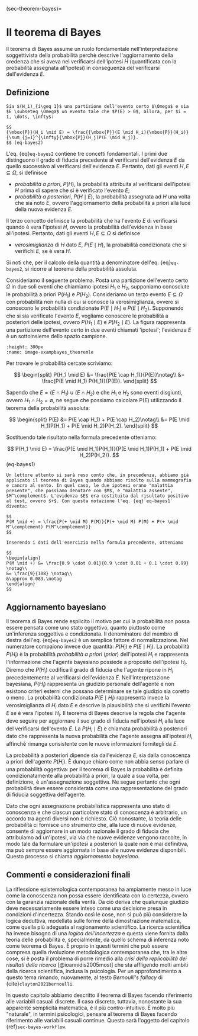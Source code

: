 (sec-theorem-bayes)=
# Il teorema di Bayes

Il teorema di Bayes assume un ruolo fondamentale nell'interpretazione soggettivista della probabilità perchè descrive l'aggiornamento della credenza che si aveva nel verificarsi dell'ipotesi $H$ (quantificata con la probabilità assegnata all'ipotesi) in conseguenza del verificarsi dell'evidenza $E$.

## Definizione

```{admonition} Teorema
Sia $(H_i)_{i\geq 1}$ una partizione dell'evento certo $\Omega$ e sia $E \subseteq \Omega$ un evento tale che $P(E) > 0$, allora, per $i = 1, \dots, \infty$:

$$
{\mbox{P}}(H_i \mid E) = \frac{{\mbox{P}}(E \mid H_i){\mbox{P}}(H_i)}{\sum_{j=1}^{\infty}{\mbox{P}}(H_j)P(E \mid H_j)}.
$$ (eq-bayes2)
```

L'eq. {eq}`eq-bayes2` contiene tre concetti fondamentali. I primi due distinguono il grado di fiducia precedente al verificarsi dell'evidenza $E$ da quello successivo al verificarsi dell'evidenza $E$. Pertanto, dati gli eventi $H, E \subseteq \Omega,$ si definisce

-   *probabilità a priori*, $P(H)$, la probabilità attribuita al verificarsi dell'ipotesi $H$ prima di sapere che si è verificato l'evento $E$;
-   *probabilità a posteriori*, $P(H \mid E)$, la probabilità assegnata ad $H$ una volta che sia noto $E$, ovvero l'aggiornamento della probabilità a priori alla luce della nuova evidenza $E$.

Il terzo concetto definisce la probabilità che ha l'evento $E$ di verificarsi quando è vera l'ipotesi $H$, ovvero la probabilità dell'evidenza in base all'ipotesi. Pertanto, dati gli eventi $H, E \subseteq \Omega$ si definisce

-   *verosimiglianza* di $H$ dato $E$, $P(E \mid H)$, la probabilità condizionata che si verifichi $E$, se è vera $H$.

Si noti che, per il calcolo della quantità a denominatore dell'eq. {eq}`eq-bayes2`, si ricorre al teorema della probabilità assoluta.

Consideriamo il seguente problema. Posta una partizione dell'evento certo $\Omega$ in due soli eventi che chiamiamo ipotesi $H_1$ e $H_2$, supponiamo conosciute le probabilità a priori $P(H_1)$ e $P(H_2)$. Consideriamo un terzo evento $E \subseteq \Omega$ con probabilità non nulla di cui si conosce la verosimiglianza, ovvero si conoscono le probabilità condizionate ${\mbox{P}}(E \mid H_1)$ e $P(E \mid H_2)$. Supponendo che si sia verificato l'evento $E$, vogliamo conoscere le probabilità a posteriori delle ipotesi, ovvero $P(H_1 \mid E)$ e $P(H_2 \mid E)$. La figura rappresenta una partizione dell'evento certo in due eventi chiamati 'ipotesi'; l'evidenza $E$ è un sottoinsieme dello spazio campione.

```{image} images/bayes_theorem.png
:height: 300px
:name: image-exampbayes_theoremle
```

Per trovare le probabilità cercate scriviamo:

$$
\begin{split}
P(H_1 \mid E) &= \frac{P(E \cap H_1)}{P(E)}\notag\\
              &= \frac{P(E \mid H_1) P(H_1)}{P(E)}.
\end{split}
$$

Sapendo che $E = (E \cap H_1) \cup (E \cap H_2)$ e che $H_1$ e $H_2$ sono eventi disgiunti, ovvero $H_1 \cap H_2 = \emptyset$, ne segue che possiamo calcolare ${\mbox{P}}(E)$ utilizzando il teorema della probabilità assoluta:

$$
\begin{split}
P(E) &= P(E \cap H_1) + P(E \cap H_2)\notag\\
     &= P(E \mid H_1)P(H_1) + P(E \mid H_2)P(H_2).
\end{split}
$$

Sostituendo tale risultato nella formula precedente otteniamo:

$$
P(H_1 \mid E) = \frac{P(E \mid H_1)P(H_1)}{P(E \mid H_1)P(H_1) + P(E \mid H_2)P(H_2)}.
$$ (eq-bayes1)

```{admonition} Nota
Un lettore attento si sarà reso conto che, in precedenza, abbiamo già applicato il teorema di Bayes quando abbiamo risolto sulla mammografia e cancro al sento. In quel caso, le due ipotesi erano "malattia presente", che possiamo denotare con $M$, e "malattia assente", $M^\complement$. L'evidenza $E$ era costituita dal risultato positivo al test, ovvero $+$. Con questa notazione l'eq. {eq}`eq-bayes1` diventa:

$$
P(M \mid +) = \frac{P(+ \mid M) P(M)}{P(+ \mid M) P(M) + P(+ \mid M^\complement) P(M^\complement)}
$$

Inserendo i dati dell'esercizio nella formula precedente, otteniamo

$$
\begin{align}
P(M \mid +) &= \frac{0.9 \cdot 0.01}{0.9 \cdot 0.01 + 0.1 \cdot 0.99} \notag\\
&= \frac{9}{108} \notag\\
&\approx 0.083.\notag
\end{align}
$$
```

## Aggiornamento bayesiano

Il teorema di Bayes rende esplicito il motivo per cui la probabilità non possa essere pensata come uno stato oggettivo, quanto piuttosto come un'inferenza soggettiva e condizionata. Il denominatore del membro di destra dell'eq. {eq}`eq-bayes2` è un semplice fattore di normalizzazione. Nel numeratore compaiono invece due quantità: $P(H_i$) e $P(E \mid H_i)$. La probabilità $P(H_i)$ è la probabilità *probabilità a priori* (*prior*) dell'ipotesi $H_i$ e rappresenta l'informazione che l'agente bayesiano possiede a proposito dell'ipotesi $H_i$. Diremo che $P(H_i)$ codifica il grado di fiducia che l'agente ripone in $H_i$ precedentemente al verificarsi dell'evidenza $E$. Nell'interpretazione bayesiana, $P(H_i)$ rappresenta un giudizio personale dell'agente e non esistono criteri esterni che possano determinare se tale giudizio sia coretto o meno. La probabilità condizionata $P(E \mid H_i)$ rappresenta invece la verosimiglianza di $H_i$ dato $E$ e descrive la plausibilità che si verifichi l'evento $E$ se è vera l'ipotesi $H_i$. Il teorema di Bayes descrive la regola che l'agente deve seguire per aggiornare il suo grado di fiducia nell'ipotesi $H_i$ alla luce del verificarsi dell'evento $E$. La $P(H_i \mid E)$ è chiamata probabilità a posteriori dato che rappresenta la nuova probabilità che l'agente assegna all'ipotesi $H_i$ affinché rimanga consistente con le nuove informazioni fornitegli da $E$.

La probabilità a posteriori dipende sia dall'evidenza $E$, sia dalla conoscenza a priori dell'agente $P(H_i)$. È dunque chiaro come non abbia senso parlare di una probabilità oggettiva: per il teorema di Bayes la probabilità è definita condizionatamente alla probabilità a priori, la quale a sua volta, per definizione, è un'assegnazione soggettiva. Ne segue pertanto che ogni probabilità deve essere considerata come una rappresentazione del grado di fiducia soggettiva dell'agente.

Dato che ogni assegnazione probabilistica rappresenta uno stato di conoscenza e che ciascun particolare stato di conoscenza è arbitrario, un accordo tra agenti diversi non è richiesto. Ciò nonostante, la teoria delle probabilità ci fornisce uno strumento che, alla luce di nuove evidenze, consente di aggiornare in un modo razionale il grado di fiducia che attribuiamo ad un'ipotesi, via via che nuove evidenze vengono raccolte, in modo tale da formulare un'ipotesi a posteriori la quale non è mai definitiva, ma può sempre essere aggiornata in base alle nuove evidenze disponibili. Questo processo si chiama *aggiornamento bayesiano*.

## Commenti e considerazioni finali 

La riflessione epistemologica contemporanea ha ampiamente messo in luce come la conoscenza non possa essere identificata con la certezza, ovvero con la garanzia razionale della verità. Da ciò deriva che qualunque giudizio deve necessariamente essere inteso come una decisione presa in condizioni d'incertezza. Stando così le cose, non si può più considerare la logica deduttiva, modellata sulle forme della dimostrazione matematica, come quella più adeguata al ragionamento scientifico. La ricerca scientifica ha invece bisogno di una *logica dell'incertezza* e questa viene fornita dalla teoria delle probabilità e, specialmente, da quello schema di inferenza noto come teorema di Bayes. È proprio in questi termini che può essere compresa quella rivoluzione metodologica contemporanea che, tra le altre cose, si è posta il problema di porre rimedio alla *crisi della replicabilità dei risultati della ricerca* [@ioannidis2005most] che sta affligendo molti ambiti della ricerca scientifica, inclusa la psicologia. Per un approfondimento a questo tema rimando, nuovamente, al testo *Bernoulli's fallacy* di {cite}`clayton2021bernoulli`.

In questo capitolo abbiamo descritto il teorema di Bayes facendo riferimento alle variabili casuali discrete. Il caso discreto, tuttavia, nonostante la sua apparente semplicità matematica, è il più contro-intuitivo. È molto più "naturale", in termini psicologici, pensare al teorema di Bayes facendo riferimento alle variabili casuali continue. Questo sarà l'oggetto del capitolo {ref}`sec-bayes-workflow`.
